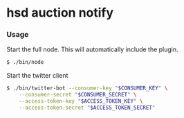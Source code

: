 # hsd auction notify

### Usage

Start the full node. This will automatically include
the plugin.

```bash
$ ./bin/node
```

Start the twitter client

```bash
$ ./bin/twitter-bot --consumer-key "$CONSUMER_KEY" \
    --consumer-secret "$CONSUMER_SECRET" \
    --access-token-key "$ACCESS_TOKEN_KEY" \
    --access-token-secret "$ACCESS_TOKEN_SECRET"
```

